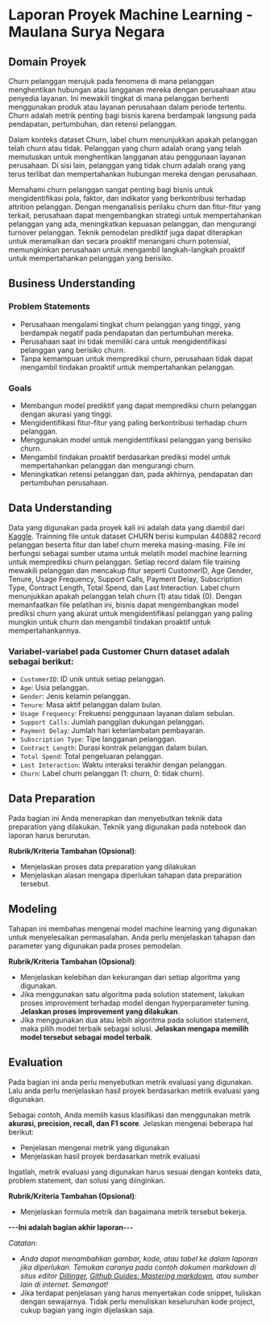 # Laporan Proyek Machine Learning - Maulana Surya Negara

## Domain Proyek

Churn pelanggan merujuk pada fenomena di mana pelanggan menghentikan hubungan atau langganan mereka dengan perusahaan atau penyedia layanan. Ini mewakili tingkat di mana pelanggan berhenti menggunakan produk atau layanan perusahaan dalam periode tertentu. Churn adalah metrik penting bagi bisnis karena berdampak langsung pada pendapatan, pertumbuhan, dan retensi pelanggan.

Dalam konteks dataset Churn, label churn menunjukkan apakah pelanggan telah churn atau tidak. Pelanggan yang churn adalah orang yang telah memutuskan untuk menghentikan langganan atau penggunaan layanan perusahaan. Di sisi lain, pelanggan yang tidak churn adalah orang yang terus terlibat dan mempertahankan hubungan mereka dengan perusahaan.

Memahami churn pelanggan sangat penting bagi bisnis untuk mengidentifikasi pola, faktor, dan indikator yang berkontribusi terhadap attrition pelanggan. Dengan menganalisis perilaku churn dan fitur-fitur yang terkait, perusahaan dapat mengembangkan strategi untuk mempertahankan pelanggan yang ada, meningkatkan kepuasan pelanggan, dan mengurangi turnover pelanggan. Teknik pemodelan prediktif juga dapat diterapkan untuk meramalkan dan secara proaktif menangani churn potensial, memungkinkan perusahaan untuk mengambil langkah-langkah proaktif untuk mempertahankan pelanggan yang berisiko.

## Business Understanding

### Problem Statements

- Perusahaan mengalami tingkat churn pelanggan yang tinggi, yang berdampak negatif pada pendapatan dan pertumbuhan mereka.
- Perusahaan saat ini tidak memiliki cara untuk mengidentifikasi pelanggan yang berisiko churn.
- Tanpa kemampuan untuk memprediksi churn, perusahaan tidak dapat mengambil tindakan proaktif untuk mempertahankan pelanggan.

### Goals

- Membangun model prediktif yang dapat memprediksi churn pelanggan dengan akurasi yang tinggi.
- Mengidentifikasi fitur-fitur yang paling berkontribusi terhadap churn pelanggan.
- Menggunakan model untuk mengidentifikasi pelanggan yang berisiko churn.
- Mengambil tindakan proaktif berdasarkan prediksi model untuk mempertahankan pelanggan dan mengurangi churn.
- Meningkatkan retensi pelanggan dan, pada akhirnya, pendapatan dan pertumbuhan perusahaan.

## Data Understanding

Data yang digunakan pada proyek kali ini adalah data yang diambil dari <a href='https://www.kaggle.com/datasets/nelgiriyewithana/apple-quality'>Kaggle</a>. Trainning file untuk dataset CHURN berisi kumpulan 440882 record pelanggan beserta fitur dan label churn mereka masing-masing. File ini berfungsi sebagai sumber utama untuk melatih model machine learning untuk memprediksi churn pelanggan. Setiap record dalam file training mewakili pelanggan dan mencakup fitur seperti CustomerID, Age Gender, Tenure, Usage Frequency, Support Calls, Payment Delay, Subscription Type, Contract Length, Total Spend, dan Last Interaction. Label churn menunjukkan apakah pelanggan telah churn (1) atau tidak (0). Dengan memanfaatkan file pelatihan ini, bisnis dapat mengembangkan model prediksi churn yang akurat untuk mengidentifikasi pelanggan yang paling mungkin untuk churn dan mengambil tindakan proaktif untuk mempertahankannya.

### Variabel-variabel pada Customer Churn dataset adalah sebagai berikut:

- `CustomerID`: ID unik untuk setiap pelanggan.
- `Age`: Usia pelanggan.
- `Gender`: Jenis kelamin pelanggan.
- `Tenure`: Masa aktif pelanggan dalam bulan.
- `Usage Frequency`: Frekuensi penggunaan layanan dalam sebulan.
- `Support Calls`: Jumlah panggilan dukungan pelanggan.
- `Payment Delay`: Jumlah hari keterlambatan pembayaran.
- `Subscription Type`: Tipe langganan pelanggan.
- `Contract Length`: Durasi kontrak pelanggan dalam bulan.
- `Total Spend`: Total pengeluaran pelanggan.
- `Last Interaction`: Waktu interaksi terakhir dengan pelanggan.
- `Churn`: Label churn pelanggan (1: churn, 0: tidak churn).

## Data Preparation

Pada bagian ini Anda menerapkan dan menyebutkan teknik data preparation yang dilakukan. Teknik yang digunakan pada notebook dan laporan harus berurutan.

**Rubrik/Kriteria Tambahan (Opsional)**:

- Menjelaskan proses data preparation yang dilakukan
- Menjelaskan alasan mengapa diperlukan tahapan data preparation tersebut.

## Modeling

Tahapan ini membahas mengenai model machine learning yang digunakan untuk menyelesaikan permasalahan. Anda perlu menjelaskan tahapan dan parameter yang digunakan pada proses pemodelan.

**Rubrik/Kriteria Tambahan (Opsional)**:

- Menjelaskan kelebihan dan kekurangan dari setiap algoritma yang digunakan.
- Jika menggunakan satu algoritma pada solution statement, lakukan proses improvement terhadap model dengan hyperparameter tuning. **Jelaskan proses improvement yang dilakukan**.
- Jika menggunakan dua atau lebih algoritma pada solution statement, maka pilih model terbaik sebagai solusi. **Jelaskan mengapa memilih model tersebut sebagai model terbaik**.

## Evaluation

Pada bagian ini anda perlu menyebutkan metrik evaluasi yang digunakan. Lalu anda perlu menjelaskan hasil proyek berdasarkan metrik evaluasi yang digunakan.

Sebagai contoh, Anda memiih kasus klasifikasi dan menggunakan metrik **akurasi, precision, recall, dan F1 score**. Jelaskan mengenai beberapa hal berikut:

- Penjelasan mengenai metrik yang digunakan
- Menjelaskan hasil proyek berdasarkan metrik evaluasi

Ingatlah, metrik evaluasi yang digunakan harus sesuai dengan konteks data, problem statement, dan solusi yang diinginkan.

**Rubrik/Kriteria Tambahan (Opsional)**:

- Menjelaskan formula metrik dan bagaimana metrik tersebut bekerja.

**---Ini adalah bagian akhir laporan---**

_Catatan:_

- _Anda dapat menambahkan gambar, kode, atau tabel ke dalam laporan jika diperlukan. Temukan caranya pada contoh dokumen markdown di situs editor [Dillinger](https://dillinger.io/), [Github Guides: Mastering markdown](https://guides.github.com/features/mastering-markdown/), atau sumber lain di internet. Semangat!_
- Jika terdapat penjelasan yang harus menyertakan code snippet, tuliskan dengan sewajarnya. Tidak perlu menuliskan keseluruhan kode project, cukup bagian yang ingin dijelaskan saja.
